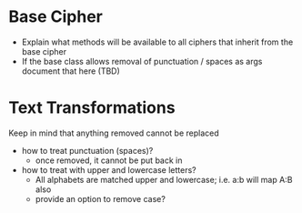 # Base Cipher
- Explain what methods will be available to all ciphers that inherit from the base cipher
- If the base class allows removal of punctuation / spaces as args document that here (TBD)

# Text Transformations
Keep in mind that anything removed cannot be replaced
- how to treat punctuation (spaces)?
    - once removed, it cannot be put back in
- how to treat with upper and lowercase letters?
    - All alphabets are matched upper and lowercase; i.e. a:b will map A:B also
    - provide an option to remove case?